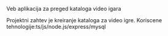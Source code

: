 Veb aplikacija za preged kataloga video igara

Projektni zahtev je kreiranje kataloga za video igre.
Koriscene tehnologije:ts/js/node.js/express/mysql

